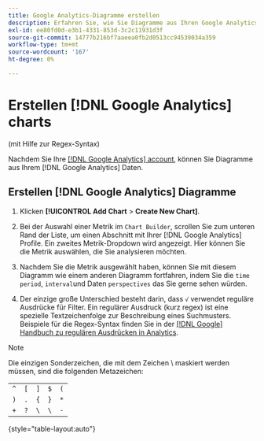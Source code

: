 ```yaml
---
title: Google Analytics-Diagramme erstellen
description: Erfahren Sie, wie Sie Diagramme aus Ihren Google Analytics-Daten erstellen.
exl-id: ee80fd0d-e3b1-4331-853d-3c2c11931d3f
source-git-commit: 14777b216bf7aaeea0fb2d0513cc94539034a359
workflow-type: tm+mt
source-wordcount: '167'
ht-degree: 0%

---
```


# Erstellen [!DNL Google Analytics] charts

(mit Hilfe zur Regex-Syntax)

Nachdem Sie Ihre [[!DNL Google Analytics] account](../../data-analyst/importing-data/integrations/google-analytics.md), können Sie Diagramme aus Ihrem [!DNL Google Analytics] Daten.

## Erstellen [!DNL Google Analytics] Diagramme

1. Klicken **[!UICONTROL Add Chart** > **Create New Chart]**.

1. Bei der Auswahl einer Metrik im `Chart Builder`, scrollen Sie zum unteren Rand der Liste, um einen Abschnitt mit Ihrer [!DNL Google Analytics] Profile. Ein zweites Metrik-Dropdown wird angezeigt. Hier können Sie die Metrik auswählen, die Sie analysieren möchten.

1. Nachdem Sie die Metrik ausgewählt haben, können Sie mit diesem Diagramm wie einem anderen Diagramm fortfahren, indem Sie die `time period`, `interval`und Daten `perspectives` das Sie gerne sehen würden.

1. Der einzige große Unterschied besteht darin, dass `√` verwendet reguläre Ausdrücke für Filter. Ein regulärer Ausdruck (kurz regex) ist eine spezielle Textzeichenfolge zur Beschreibung eines Suchmusters. Beispiele für die Regex-Syntax finden Sie in der [[!DNL Google] Handbuch zu regulären Ausdrücken in Analytics](https://support.google.com/analytics/answer/1034324?hl=en).

>[!NOTE]
>
>Die einzigen Sonderzeichen, die mit dem Zeichen \ maskiert werden müssen, sind die folgenden Metazeichen:

|  |  |  |  |  |
|-----|-----|-----|-----|-----|
| `^` | `[` | `]` | `$` | `(` |
| `)` | `.` | `{` | `}` | `*` |
| `+` | `?` | `\` | `\` | `-` |

{style="table-layout:auto"}
